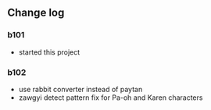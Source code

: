 ## Change log

### b101
* started this project

### b102
* use rabbit converter instead of paytan
* zawgyi detect pattern fix for Pa-oh and Karen characters
